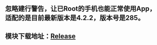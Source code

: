 ## 忽略建行警告，让已Root的手机也能正常使用App，适配的是目前最新版本是4.2.2，版本号是285。
## 模块下载地址：[Release](https://github.com/ColoThor/CBCHook/releases)
